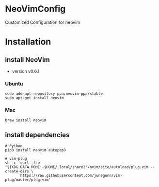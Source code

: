 # NeoVimConfig
 Customized Configuration for neovim

# Installation

## install NeoVim 
* version  v0.6.1
### Ubuntu
```
sudo add-apt-repository ppa:neovim-ppa/stable 
sudo apt-get install neovim
```
### Mac
```
brew install neovim
```
## install dependencies
```
# Python
pip3 install neovim autopep8

# vim-plug
sh -c 'curl -fLo "${XDG_DATA_HOME:-$HOME/.local/share}"/nvim/site/autoload/plug.vim --create-dirs \
       https://raw.githubusercontent.com/junegunn/vim-plug/master/plug.vim'


```